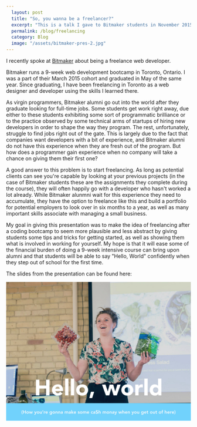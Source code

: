 ```yaml
---
  layout: post
  title: "So, you wanna be a freelancer?"
  excerpt: "This is a talk I gave to Bitmaker students in November 2015."
  permalink: /blog/freelancing
  category: Blog
  image: "/assets/bitmaker-pres-2.jpg"
---
```


I recently spoke at <a href="www.bitmakerlabs.com">Bitmaker</a> about being a freelance web developer. 

Bitmaker runs a 9-week web development bootcamp in Toronto, Ontario. I was a part of their March 2015 cohort and graduated in May of the same year. Since graduating, I have been freelancing in Toronto as a web designer and developer using the skills I learned there.

As virgin programmers, Bitmaker alumni go out into the world after they graduate looking for full-time jobs. Some students get work right away, due either to these students exhibiting some sort of programmatic brilliance or to the practice observed by some technical arms of startups of hiring new developers in order to shape the way they program. The rest, unfortunately, struggle to find jobs right out of the gate. This is largely due to the fact that companies want developers with a bit of experience, and Bitmaker alumni do not have this experience when they are fresh out of the program. But how does a programmer gain experience when no company will take a chance on giving them their first one?

A good answer to this problem is to start freelancing. As long as potential clients can see you're capable by looking at your previous projects (in the case of Bitmaker students these are the assignments they complete during the course), they will often happily go with a developer who hasn't worked a lot already. While Bitmaker alunmni wait for this experience they need to accumulate, they have the option to freelance like this and build a portfolio for potential employers to look over in six months to a year, as well as many important skills associate with managing a small business.

My goal in giving this presentation was to make the idea of freelancing after a coding bootcamp to seem more plausible and less abstract by giving students some tips and tricks for getting started, as well as showing them what is involved in working for yourself. My hope is that it will ease some of the financial burden of doing a 9-week intensive course can bring upon alumni and that students will be able to say "Hello, World" confidently when they step out of school for the first time.

The slides from the presentation can be found here:

<a href="/assets/Bitmaker-Keynote.pdf"> <img src="/assets/bitmaker-keynote.jpeg"> </a>